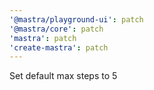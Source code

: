 ```yaml
---
'@mastra/playground-ui': patch
'@mastra/core': patch
'mastra': patch
'create-mastra': patch
---
```


Set default max steps to 5
